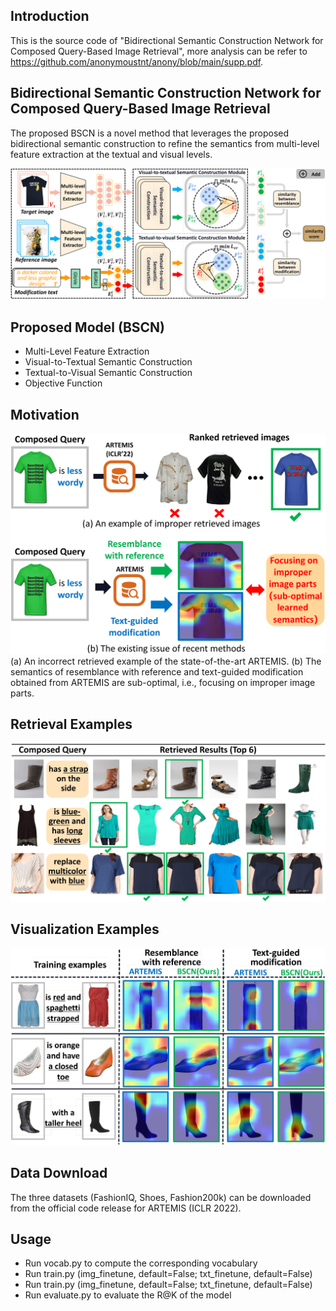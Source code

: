 
## Introduction
This is the source code of "Bidirectional Semantic Construction Network for Composed Query-Based Image Retrieval", more analysis can be refer to https://github.com/anonymoustnt/anony/blob/main/supp.pdf.

## Bidirectional Semantic Construction Network for Composed Query-Based Image Retrieval
The proposed BSCN is a novel method that leverages the proposed bidirectional semantic construction to refine the semantics from multi-level feature extraction at the textual and visual levels.

![BSCN](figure/fra.png)

## Proposed Model (BSCN)
* Multi-Level Feature Extraction
* Visual-to-Textual Semantic Construction
* Textual-to-Visual Semantic Construction
* Objective Function

## Motivation
![Motivation](figure/intro.png)
(a) An incorrect retrieved example of the state-of-the-art ARTEMIS. (b) The semantics of resemblance with reference and text-guided modification obtained from ARTEMIS are sub-optimal, i.e., focusing on improper image parts.




## Retrieval Examples
![Retrieval](figure/retrieval.png)

## Visualization  Examples
![att](figure/att.png)


## Data Download
The three datasets (FashionIQ, Shoes, Fashion200k) can be downloaded from the official code release for ARTEMIS (ICLR 2022).
## Usage
* Run vocab.py to compute the corresponding vocabulary
* Run train.py (img_finetune, default=False; txt_finetune, default=False)
* Run train.py (img_finetune, default=False; txt_finetune, default=False)
* Run evaluate.py to evaluate the R@K of the model
